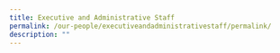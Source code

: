 ```yaml
---
title: Executive and Administrative Staff
permalink: /our-people/executiveandadministrativestaff/permalink/
description: ""
---
```

